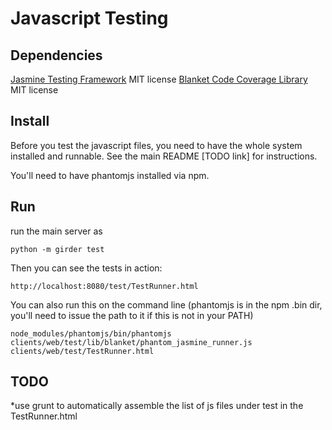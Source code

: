 Javascript Testing
======


## Dependencies

[Jasmine Testing Framework](https://github.com/pivotal/jasmine) MIT license
[Blanket Code Coverage Library](https://github.com/alex-seville/blanket) MIT license


## Install

Before you test the javascript files, you need to have the whole system installed
and runnable.  See the main README [TODO link] for instructions.

You'll need to have phantomjs installed via npm.

## Run

run the main server as

    python -m girder test

Then you can see the tests in action:


    http://localhost:8080/test/TestRunner.html

You can also run this on the command line (phantomjs is in the npm .bin dir, you'll need to issue the path to it if this is not in your PATH)

    node_modules/phantomjs/bin/phantomjs clients/web/test/lib/blanket/phantom_jasmine_runner.js clients/web/test/TestRunner.html


## TODO

*use grunt to automatically assemble the list of js files under test in the TestRunner.html
